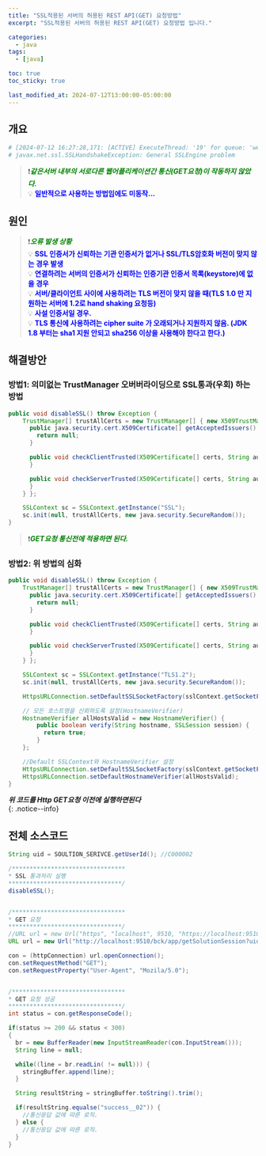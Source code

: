 ```yaml
---
title: "SSL적용된 서버의 허용된 REST API(GET) 요청방법"
excerpt: "SSL적용된 서버의 허용된 REST API(GET) 요청방법 입니다."

categories:
  - java
tags:
  - [java]

toc: true
toc_sticky: true

last_modified_at: 2024-07-12T13:00:00-05:00:00
---
```



## 개요 
```bash
# [2024-07-12 16:27:28,171: [ACTIVE] ExecuteThread: '19' for queue: 'weblogic.kernel.Default (self-tuning)'] Error SolutionBridgeRestController : [/logon] Error: 
# javax.net.ssl.SSLHandshakeException: General SSLEngine problem

```
  
> ❗<span style='color:green'>***같은서버 내부의 서로다른 웹어플리케이션간 통신(GET요청)이 작동하지 않았다.***</span>  
> 💡 <span style='color:blue'>**일반적으로 사용하는 방법임에도 미동작...**</span>  



## 원인
> ❗<span style='color:green'>***오류 발생 상황***</span>  
> 💡 <span style='color:blue'>**SSL 인증서가 신뢰하는 기관 인증서가 없거나 SSL/TLS암호화 버전이 맞지 않는 경우 발생**</span>  
> 💡 <span style='color:blue'>**연결하려는 서버의 인증서가 신뢰하는 인증기관 인증서 목록(keystore)에 없을 경우**</span>  
> 💡 <span style='color:blue'>**서버/클라이언트 사이에 사용하려는 TLS 버전이 맞지 않을 때(TLS 1.0 만 지원하는 서버에 1.2로 hand shaking 요청등)**</span>  
> 💡 <span style='color:blue'>**사설 인증서일 경우.**</span>  
> 💡 <span style='color:blue'>**TLS 통신에 사용하려는 cipher suite 가 오래되거나 지원하지 않음. (JDK 1.8 부터는 sha1 지원 안되고 sha256 이상을 사용해야 한다고 한다.)**</span>  



## 해결방안
### 방법1: 의미없는 TrustManager 오버버라이딩으로 SSL통과(우회) 하는 방법
```java
public void disableSSL() throw Exception { 
    TrustManager[] trustAllCerts = new TrustManager[] { new X509TrustManager() {
      public java.security.cert.X509Certificate[] getAcceptedIssuers() {
        return null;
      }

      public void checkClientTrusted(X509Certificate[] certs, String authType){
      }

      public void checkServerTrusted(X509Certificate[] certs, String authType) {
      }
    } };

    SSLContext sc = SSLContext.getInstance("SSL");
    sc.init(null, trustAllCerts, new java.security.SecureRandom());
}
```

> ❗<span style='color:green'>***GET요청 통신전에 적용하면 된다.***</span>  


### 방법2: 위 방법의 심화
```java
public void disableSSL() throw Exception { 
    TrustManager[] trustAllCerts = new TrustManager[] { new X509TrustManager() {
      public java.security.cert.X509Certificate[] getAcceptedIssuers() {
        return null;
      }

      public void checkClientTrusted(X509Certificate[] certs, String authType){
      }

      public void checkServerTrusted(X509Certificate[] certs, String authType) {
      }
    } };

    SSLContext sc = SSLContext.getInstance("TLS1.2");
    sc.init(null, trustAllCerts, new java.security.SecureRandom());

    HttpsURLConnection.setDefaultSSLSocketFactory(sslContext.getSocketFactory());

    // 모든 호스트명을 신뢰하도록 설정(HostnameVerifier)
    HostnameVerifier allHostsValid = new HostnameVerifier() {
        public boolean verify(String hostname, SSLSession session) {
          return true;
        }
    };

    //Default SSLContext와 HostnameVerifier 설정
    HttpsURLConnection.setDefaultSSLSocketFactory(sslContext.getSocketFactory());
    HttpsURLConnection.setDefaultHostnameVerifier(allHostsValid);
}


```
  
***위 코드를 Http GET요청 이전에 실행하면된다***  
{: .notice--info}  



## 전체 소스코드
```java
String uid = SOULTION_SERIVCE.getUserId(); //C000002

/********************************
* SSL 통과처리 실행
********************************/
disableSSL();


/********************************
* GET 요청
********************************/
//URL url = new Url("https", "localhost", 9510, "https://localhost:9510/bck/app/getSolutionSession?uid=" + uid + "&sid=" + request.getSession.getId(), new sun.net.www.protocol.https.Handler());
URL url = new Url("http://localhost:9510/bck/app/getSolutionSession?uid="+uid+"&sid="+request.getSession.getId());

con = (httpConnection) url.openConnection();
con.setRequestMethod("GET");
con.setRequestProperty("User-Agent", "Mozila/5.0");


/********************************
* GET 요청 성공
********************************/
int status = con.getResponseCode();

if(status >= 200 && status < 300) 
{
  br = new BufferReader(new InputStreamReader(con.InputStream()));
  String line = null;

  while((line = br.readLin( != null))) {
    stringBuffer.append(line);
  }

  String resultString = stringBuffer.toString().trim();

  if(resultString.equalse("success__02")) {
    //통신응답 값에 따른 로직.
  } else {
    //통신응답 값에 따른 로직.
  }
}

```